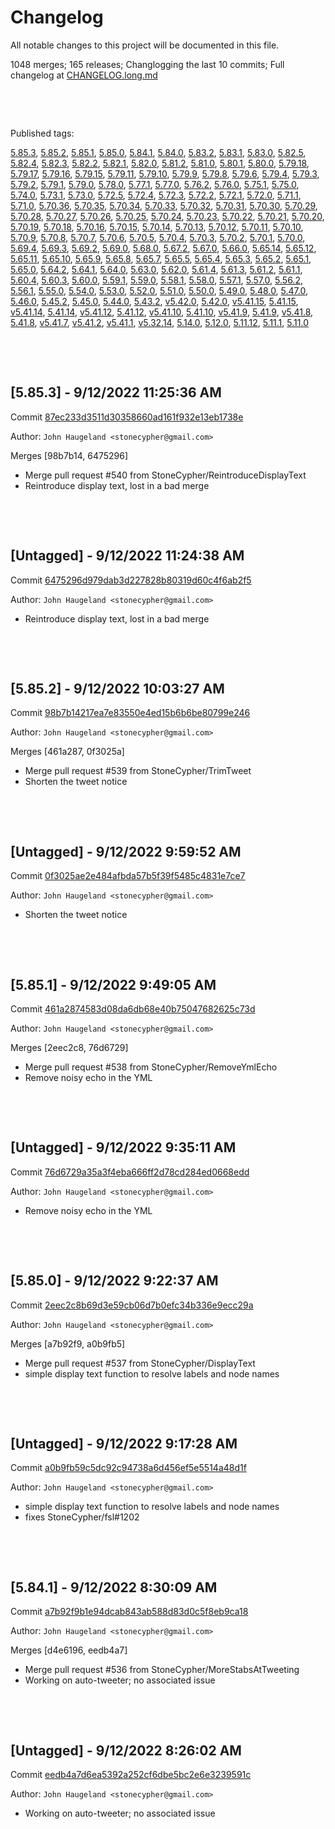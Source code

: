 # Changelog

All notable changes to this project will be documented in this file.

1048 merges; 165 releases; Changlogging the last 10 commits; Full changelog at [CHANGELOG.long.md](CHANGELOG.long.md)



&nbsp;

&nbsp;

Published tags:

<a href="#5__85__3">5.85.3</a>, <a href="#5__85__2">5.85.2</a>, <a href="#5__85__1">5.85.1</a>, <a href="#5__85__0">5.85.0</a>, <a href="#5__84__1">5.84.1</a>, <a href="#5__84__0">5.84.0</a>, <a href="#5__83__2">5.83.2</a>, <a href="#5__83__1">5.83.1</a>, <a href="#5__83__0">5.83.0</a>, <a href="#5__82__5">5.82.5</a>, <a href="#5__82__4">5.82.4</a>, <a href="#5__82__3">5.82.3</a>, <a href="#5__82__2">5.82.2</a>, <a href="#5__82__1">5.82.1</a>, <a href="#5__82__0">5.82.0</a>, <a href="#5__81__2">5.81.2</a>, <a href="#5__81__0">5.81.0</a>, <a href="#5__80__1">5.80.1</a>, <a href="#5__80__0">5.80.0</a>, <a href="#5__79__18">5.79.18</a>, <a href="#5__79__17">5.79.17</a>, <a href="#5__79__16">5.79.16</a>, <a href="#5__79__15">5.79.15</a>, <a href="#5__79__11">5.79.11</a>, <a href="#5__79__10">5.79.10</a>, <a href="#5__79__9">5.79.9</a>, <a href="#5__79__8">5.79.8</a>, <a href="#5__79__6">5.79.6</a>, <a href="#5__79__4">5.79.4</a>, <a href="#5__79__3">5.79.3</a>, <a href="#5__79__2">5.79.2</a>, <a href="#5__79__1">5.79.1</a>, <a href="#5__79__0">5.79.0</a>, <a href="#5__78__0">5.78.0</a>, <a href="#5__77__1">5.77.1</a>, <a href="#5__77__0">5.77.0</a>, <a href="#5__76__2">5.76.2</a>, <a href="#5__76__0">5.76.0</a>, <a href="#5__75__1">5.75.1</a>, <a href="#5__75__0">5.75.0</a>, <a href="#5__74__0">5.74.0</a>, <a href="#5__73__1">5.73.1</a>, <a href="#5__73__0">5.73.0</a>, <a href="#5__72__5">5.72.5</a>, <a href="#5__72__4">5.72.4</a>, <a href="#5__72__3">5.72.3</a>, <a href="#5__72__2">5.72.2</a>, <a href="#5__72__1">5.72.1</a>, <a href="#5__72__0">5.72.0</a>, <a href="#5__71__1">5.71.1</a>, <a href="#5__71__0">5.71.0</a>, <a href="#5__70__36">5.70.36</a>, <a href="#5__70__35">5.70.35</a>, <a href="#5__70__34">5.70.34</a>, <a href="#5__70__33">5.70.33</a>, <a href="#5__70__32">5.70.32</a>, <a href="#5__70__31">5.70.31</a>, <a href="#5__70__30">5.70.30</a>, <a href="#5__70__29">5.70.29</a>, <a href="#5__70__28">5.70.28</a>, <a href="#5__70__27">5.70.27</a>, <a href="#5__70__26">5.70.26</a>, <a href="#5__70__25">5.70.25</a>, <a href="#5__70__24">5.70.24</a>, <a href="#5__70__23">5.70.23</a>, <a href="#5__70__22">5.70.22</a>, <a href="#5__70__21">5.70.21</a>, <a href="#5__70__20">5.70.20</a>, <a href="#5__70__19">5.70.19</a>, <a href="#5__70__18">5.70.18</a>, <a href="#5__70__16">5.70.16</a>, <a href="#5__70__15">5.70.15</a>, <a href="#5__70__14">5.70.14</a>, <a href="#5__70__13">5.70.13</a>, <a href="#5__70__12">5.70.12</a>, <a href="#5__70__11">5.70.11</a>, <a href="#5__70__10">5.70.10</a>, <a href="#5__70__9">5.70.9</a>, <a href="#5__70__8">5.70.8</a>, <a href="#5__70__7">5.70.7</a>, <a href="#5__70__6">5.70.6</a>, <a href="#5__70__5">5.70.5</a>, <a href="#5__70__4">5.70.4</a>, <a href="#5__70__3">5.70.3</a>, <a href="#5__70__2">5.70.2</a>, <a href="#5__70__1">5.70.1</a>, <a href="#5__70__0">5.70.0</a>, <a href="#5__69__4">5.69.4</a>, <a href="#5__69__3">5.69.3</a>, <a href="#5__69__2">5.69.2</a>, <a href="#5__69__0">5.69.0</a>, <a href="#5__68__0">5.68.0</a>, <a href="#5__67__2">5.67.2</a>, <a href="#5__67__0">5.67.0</a>, <a href="#5__66__0">5.66.0</a>, <a href="#5__65__14">5.65.14</a>, <a href="#5__65__12">5.65.12</a>, <a href="#5__65__11">5.65.11</a>, <a href="#5__65__10">5.65.10</a>, <a href="#5__65__9">5.65.9</a>, <a href="#5__65__8">5.65.8</a>, <a href="#5__65__7">5.65.7</a>, <a href="#5__65__5">5.65.5</a>, <a href="#5__65__4">5.65.4</a>, <a href="#5__65__3">5.65.3</a>, <a href="#5__65__2">5.65.2</a>, <a href="#5__65__1">5.65.1</a>, <a href="#5__65__0">5.65.0</a>, <a href="#5__64__2">5.64.2</a>, <a href="#5__64__1">5.64.1</a>, <a href="#5__64__0">5.64.0</a>, <a href="#5__63__0">5.63.0</a>, <a href="#5__62__0">5.62.0</a>, <a href="#5__61__4">5.61.4</a>, <a href="#5__61__3">5.61.3</a>, <a href="#5__61__2">5.61.2</a>, <a href="#5__61__1">5.61.1</a>, <a href="#5__60__4">5.60.4</a>, <a href="#5__60__3">5.60.3</a>, <a href="#5__60__0">5.60.0</a>, <a href="#5__59__1">5.59.1</a>, <a href="#5__59__0">5.59.0</a>, <a href="#5__58__1">5.58.1</a>, <a href="#5__58__0">5.58.0</a>, <a href="#5__57__1">5.57.1</a>, <a href="#5__57__0">5.57.0</a>, <a href="#5__56__2">5.56.2</a>, <a href="#5__56__1">5.56.1</a>, <a href="#5__55__0">5.55.0</a>, <a href="#5__54__0">5.54.0</a>, <a href="#5__53__0">5.53.0</a>, <a href="#5__52__0">5.52.0</a>, <a href="#5__51__0">5.51.0</a>, <a href="#5__50__0">5.50.0</a>, <a href="#5__49__0">5.49.0</a>, <a href="#5__48__0">5.48.0</a>, <a href="#5__47__0">5.47.0</a>, <a href="#5__46__0">5.46.0</a>, <a href="#5__45__2">5.45.2</a>, <a href="#5__45__0">5.45.0</a>, <a href="#5__44__0">5.44.0</a>, <a href="#5__43__2">5.43.2</a>, <a href="#v5__42__0">v5.42.0</a>, <a href="#5__42__0">5.42.0</a>, <a href="#v5__41__15">v5.41.15</a>, <a href="#5__41__15">5.41.15</a>, <a href="#v5__41__14">v5.41.14</a>, <a href="#5__41__14">5.41.14</a>, <a href="#v5__41__12">v5.41.12</a>, <a href="#5__41__12">5.41.12</a>, <a href="#v5__41__10">v5.41.10</a>, <a href="#5__41__10">5.41.10</a>, <a href="#v5__41__9">v5.41.9</a>, <a href="#5__41__9">5.41.9</a>, <a href="#v5__41__8">v5.41.8</a>, <a href="#5__41__8">5.41.8</a>, <a href="#v5__41__7">v5.41.7</a>, <a href="#v5__41__2">v5.41.2</a>, <a href="#v5__41__1">v5.41.1</a>, <a href="#v5__32__14">v5.32.14</a>, <a href="#5__14__0">5.14.0</a>, <a href="#5__12__0">5.12.0</a>, <a href="#5__11__12">5.11.12</a>, <a href="#5__11__1">5.11.1</a>, <a href="#5__11__0">5.11.0</a>





&nbsp;

&nbsp;

<a name="5__85__3" />

## [5.85.3] - 9/12/2022 11:25:36 AM

Commit [87ec233d3511d30358660ad161f932e13eb1738e](https://github.com/StoneCypher/jssm/commit/87ec233d3511d30358660ad161f932e13eb1738e)

Author: `John Haugeland <stonecypher@gmail.com>`

Merges [98b7b14, 6475296]

  * Merge pull request #540 from StoneCypher/ReintroduceDisplayText
  * Reintroduce display text, lost in a bad merge




&nbsp;

&nbsp;

## [Untagged] - 9/12/2022 11:24:38 AM

Commit [6475296d979dab3d227828b80319d60c4f6ab2f5](https://github.com/StoneCypher/jssm/commit/6475296d979dab3d227828b80319d60c4f6ab2f5)

Author: `John Haugeland <stonecypher@gmail.com>`

  * Reintroduce display text, lost in a bad merge




&nbsp;

&nbsp;

<a name="5__85__2" />

## [5.85.2] - 9/12/2022 10:03:27 AM

Commit [98b7b14217ea7e83550e4ed15b6b6be80799e246](https://github.com/StoneCypher/jssm/commit/98b7b14217ea7e83550e4ed15b6b6be80799e246)

Author: `John Haugeland <stonecypher@gmail.com>`

Merges [461a287, 0f3025a]

  * Merge pull request #539 from StoneCypher/TrimTweet
  * Shorten the tweet notice




&nbsp;

&nbsp;

## [Untagged] - 9/12/2022 9:59:52 AM

Commit [0f3025ae2e484afbda57b5f39f5485c4831e7ce7](https://github.com/StoneCypher/jssm/commit/0f3025ae2e484afbda57b5f39f5485c4831e7ce7)

Author: `John Haugeland <stonecypher@gmail.com>`

  * Shorten the tweet notice




&nbsp;

&nbsp;

<a name="5__85__1" />

## [5.85.1] - 9/12/2022 9:49:05 AM

Commit [461a2874583d08da6db68e40b75047682625c73d](https://github.com/StoneCypher/jssm/commit/461a2874583d08da6db68e40b75047682625c73d)

Author: `John Haugeland <stonecypher@gmail.com>`

Merges [2eec2c8, 76d6729]

  * Merge pull request #538 from StoneCypher/RemoveYmlEcho
  * Remove noisy echo in the YML




&nbsp;

&nbsp;

## [Untagged] - 9/12/2022 9:35:11 AM

Commit [76d6729a35a3f4eba666ff2d78cd284ed0668edd](https://github.com/StoneCypher/jssm/commit/76d6729a35a3f4eba666ff2d78cd284ed0668edd)

Author: `John Haugeland <stonecypher@gmail.com>`

  * Remove noisy echo in the YML




&nbsp;

&nbsp;

<a name="5__85__0" />

## [5.85.0] - 9/12/2022 9:22:37 AM

Commit [2eec2c8b69d3e59cb06d7b0efc34b336e9ecc29a](https://github.com/StoneCypher/jssm/commit/2eec2c8b69d3e59cb06d7b0efc34b336e9ecc29a)

Author: `John Haugeland <stonecypher@gmail.com>`

Merges [a7b92f9, a0b9fb5]

  * Merge pull request #537 from StoneCypher/DisplayText
  * simple display text function to resolve labels and node names




&nbsp;

&nbsp;

## [Untagged] - 9/12/2022 9:17:28 AM

Commit [a0b9fb59c5dc92c94738a6d456ef5e5514a48d1f](https://github.com/StoneCypher/jssm/commit/a0b9fb59c5dc92c94738a6d456ef5e5514a48d1f)

Author: `John Haugeland <stonecypher@gmail.com>`

  * simple display text function to resolve labels and node names
  * fixes StoneCypher/fsl#1202




&nbsp;

&nbsp;

<a name="5__84__1" />

## [5.84.1] - 9/12/2022 8:30:09 AM

Commit [a7b92f9b1e94dcab843ab588d83d0c5f8eb9ca18](https://github.com/StoneCypher/jssm/commit/a7b92f9b1e94dcab843ab588d83d0c5f8eb9ca18)

Author: `John Haugeland <stonecypher@gmail.com>`

Merges [d4e6196, eedb4a7]

  * Merge pull request #536 from StoneCypher/MoreStabsAtTweeting
  * Working on auto-tweeter; no associated issue




&nbsp;

&nbsp;

## [Untagged] - 9/12/2022 8:26:02 AM

Commit [eedb4a7d6ea5392a252cf6dbe5bc2e6e3239591c](https://github.com/StoneCypher/jssm/commit/eedb4a7d6ea5392a252cf6dbe5bc2e6e3239591c)

Author: `John Haugeland <stonecypher@gmail.com>`

  * Working on auto-tweeter; no associated issue
